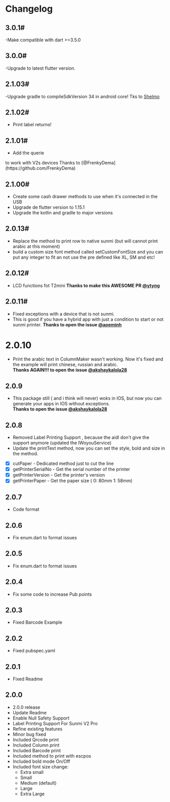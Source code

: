 # Changelog

## 3.0.1#
-Make compatible with dart >=3.5.0
## 3.0.0#
-Upgrade to latest flutter version.


## 2.1.03#
-Upgrade gradle to compileSdkVersion 34 in android core!
Tks to [Shelmo](https://github.com/Shelmo)


## 2.1.02#
* Print label returns!


## 2.1.01#
* Add the querie 
 <queries>
      <package android:name="woyou.aidlservice.jiuiv5" />
    </queries>
to work with V2s devices
Thanks to [@FrenkyDema](https://github.com/FrenkyDema)


## 2.1.00#
* Create some cash drawer methods to use when it's connected in the USB
* Upgrade de flutter version to 1.15.1
* Upgrade the kotlin and gradle to major versions


## 2.0.13#
* Replace the method to print row to native sunmi (but will cannot print arabic at this moment)
* build a custom size font method called setCustomFontSize and you can put any integer to fit an not use the pre defined like XL, SM and etc!

## 2.0.12#
* LCD functions fot T2mini
**Thanks to make this AWESOME PR [@ytyng](https://github.com/ytyng)**

## 2.0.11#
* Fixed exceptions with a device that is not sunmi.
* This is good if you have a hybrid app with just a condition to start or not sunmi printer.
**Thanks to open the issue [@aoeminh](https://github.com/aoeminh)**


# 2.0.10
* Print the arabic text in ColumnMaker wasn't working. Now it's fixed and the example will print chinese, russian and arabic.<br>
**Thanks AGAIN!!! to open the issue [@akshaykalola28](https://github.com/akshaykalola28)**

## 2.0.9
* This package still ( and i think will never) woks in IOS, but now you can generate your apps in IOS without exceptions.<br>
**Thanks to open the issue [@akshaykalola28](https://github.com/akshaykalola28)**

## 2.0.8
* Removed Label Printing Support , because the aidl don't give the support anymore (updated the IWoyouService)
* Update the printText method, now you can set the style, bold and size in the method.
* [x] cutPaper - Dedicated method just to cut the line
* [x] getPrinterSerialNo - Get the serial number of the printer
* [x] getPrinterVersion - Get the printer's version
* [x] getPrinterPaper - Get the paper size ( 0: 80mm 1: 58mm)
## 2.0.7
* Code format

## 2.0.6
* Fix enum.dart to format issues

## 2.0.5
* Fix enum.dart to format issues

## 2.0.4
* Fix some code to increase Pub points

## 2.0.3
* Fixed Barcode Example

## 2.0.2
* Fixed pubspec.yaml

## 2.0.1
* Fixed Readme

## 2.0.0

* 2.0.0 release
* Update Readme
* Enable Null Safety Support
* Label Printing Support For Sunmi V2 Pro
* Refine existing features
* Minor bug fixed
* Included Qrcode print
* Included Column print
* Included Barcode print
* Included method to print with escpos
* Included bold mode On/Off
* Included font size change:
    - Extra small
    - Small
    - Medium (default)
    - Large
    - Extra Large
